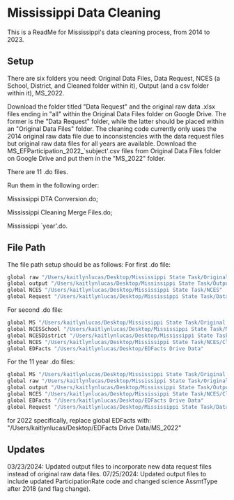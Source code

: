 
# Mississippi Data Cleaning

This is a ReadMe for Mississippi's data cleaning process, from 2014 to 2023.




## Setup

There are six folders you need: 
Original Data Files, Data Request, NCES (a School, District, and Cleaned folder within it), Output (and a csv folder within it), MS_2022. 

Download the folder titled "Data Request" and the original raw data .xlsx files ending in "all" within the Original Data Files folder on Google Drive. The former is the "Data Request" folder, while the latter should be placed within an "Original Data Files" folder.
The cleaning code currently only uses the 2014 original raw data file due to inconsistencies with the data request files but original raw data files for all years are available. Download the MS_EFParticipation_2022_`subject'.csv files from Original Data Files folder on Google Drive and put them in the "MS_2022" folder.

There are 11 .do files. 

Run them in the following order:

Mississippi DTA Conversion.do; 

Mississippi Cleaning Merge Files.do; 

Mississippi `year'.do. 



    
## File Path

The file path setup should be as follows: 
For first .do file:

```bash
global raw "/Users/kaitlynlucas/Desktop/Mississippi State Task/Original Data Files"
global output "/Users/kaitlynlucas/Desktop/Mississippi State Task/Output"
global NCES "/Users/kaitlynlucas/Desktop/Mississippi State Task/NCES"
global Request "/Users/kaitlynlucas/Desktop/Mississippi State Task/Data Request"
```
For second .do file:
```bash
global MS "/Users/kaitlynlucas/Desktop/Mississippi State Task/Original Data Files"
global NCESSchool "/Users/kaitlynlucas/Desktop/Mississippi State Task/NCES/School"
global NCESDistrict "/Users/kaitlynlucas/Desktop/Mississippi State Task/NCES/District"
global NCES "/Users/kaitlynlucas/Desktop/Mississippi State Task/NCES/Cleaned"
global EDFacts "/Users/kaitlynlucas/Desktop/EDFacts Drive Data"
```
For the 11 year .do files:
```bash
global MS "/Users/kaitlynlucas/Desktop/Mississippi State Task/Original Data Files"
global raw "/Users/kaitlynlucas/Desktop/Mississippi State Task/Original Data Files"
global output "/Users/kaitlynlucas/Desktop/Mississippi State Task/Output"
global NCES "/Users/kaitlynlucas/Desktop/Mississippi State Task/NCES/Cleaned"
global EDFacts "/Users/kaitlynlucas/Desktop/EDFacts Drive Data"
global Request "/Users/kaitlynlucas/Desktop/Mississippi State Task/Data Request"
```
for 2022 specifically, replace global EDFacts with: "/Users/kaitlynlucas/Desktop/EDFacts Drive Data/MS_2022"
## Updates

03/23/2024: Updated output files to incorporate new data request files instead of original raw data files.
07/25/2024: Updated output files to include updated ParticipationRate code and changed science AssmtType after 2018 (and flag change).
